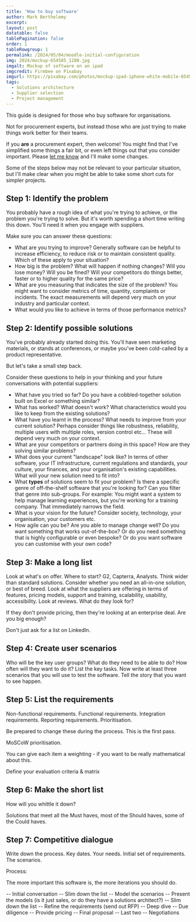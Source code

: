 ```yaml
---
title: 'How to buy software'
author: Mark Berthelemy
excerpt:   
layout: post
datatable: false
tablePagination: false
order: 1
tableRowgroup: 1
permalink: /2024/05/04/moodle-initial-configuration
img: 2024/mockup-654585_1280.jpg
imgalt: Mockup of software on an ipad
imgcredit: Firmbee on Pixabay
imgurl: https://pixabay.com/photos/mockup-ipad-iphone-white-mobile-654585/
tags:
  - Solutions architecture
  - Supplier selection
  - Project management
---
```

This guide is designed for those who buy software for organisations.

Not for procurement experts, but instead those who are just trying to make things work better for their teams.

If you **are** a procurement expert, then welcome! You might find that I've simplified some things a fair bit, or even left things out that you consider important. Please [let me know](/contact) and I'll make some changes.

Some of the steps below may not be relevant to your particular situation, but I'll make clear when you might be able to take some short cuts for simpler projects.

## Step 1: Identify the problem

You probably have a rough idea of what you're trying to achieve, or the problem you're trying to solve. But it's worth spending a short time writing this down. You'll need it when you engage with suppliers.

Make sure you can answer these questions:

- What are you trying to improve? Generally software can be helpful to increase efficiency, to reduce risk or to maintain consistent quality. Which of these apply to your situation?
- How big is the problem? What will happen if nothing changes? Will you lose money? Will you be fined? Will your competitors do things better, faster or to higher quality for the same price?
- What are you measuring that indicates the size of the problem? You might want to consider metrics of time, quantity, complaints or incidents. The exact measurements will depend very much on your industry and particular context.
- What would you like to achieve in terms of those performance metrics?

## Step 2: Identify possible solutions

You've probably already started doing this. You'll have seen marketing materials, or stands at conferences, or maybe you've been cold-called by a product representative.

But let's take a small step back.

Consider these questions to help in your thinking and your future conversations with potential suppliers:

- What have you tried so far? Do you have a cobbled-together solution built on Excel or something similar?
- What has worked? What doesn't work? What characteristics would you like to keep from the existing solutions?
- What have you learnt in the process? What needs to improve from your current solution? Perhaps consider things like robustness, reliability, multiple users with multiple roles, version control etc... These will depend very much on your context.
- What are your competitors or partners doing in this space? How are they solving similar problems?
- What does your current "landscape" look like? In terms of other software, your IT infrastructure, current regulations and standards, your culture, your finances, and your organisation's existing capabilities. What will your new solution need to fit into?
- What **types** of solutions seem to fit your problem? Is there a specific genre of off-the-shelf software that you're looking for? Can you filter that genre into sub-groups. For example: You might want a system to help manage learning experiences, but you're working for a training company. That immediately narrows the field.
- What is your vision for the future? Consider society, technology, your organisation, your customers etc.   
- How agile can you be? Are you able to manage change well? Do you want something that works out-of-the-box? Or do you need something that is highly configurable or even bespoke? Or do you want software you can customise with your own code?

## Step 3: Make a long list

Look at what's on offer. Where to start? G2, Capterra, Analysts. Think wider than standard solutions. Consider whether you need an all-in-one solution, or best of breed. Look at what the suppliers are offering in terms of features, pricing models, support and training, scalability, usability, accessibility. Look at reviews. What do they look for?

If they don't provide pricing, then they're looking at an enterprise deal. Are you big enough?

Don't just ask for a list on LinkedIn.

## Step 4: Create user scenarios

Who will be the key user groups? What do they need to be able to do? How often will they want to do it? List the key tasks. Now write at least three scenarios that you will use to test the software. Tell the story that you want to see happen.

## Step 5: List the requirements

Non-functional requirements. Functional requirements. Integration requirements. Reporting requirements. Prioritisation.

Be prepared to change these during the process. This is the first pass.

MoSCoW prioritisation.

You can give each item a weighting - if you want to be really mathematical about this.

Define your evaluation criteria & matrix

## Step 6: Make the short list

How will you whittle it down?

Solutions that meet all the Must haves, most of the Should haves, some of the Could haves.

## Step 7: Competitive dialogue

Write down the process. Key dates. Your needs. Initial set of requirements. The scenarios.

Process:

The more important this software is, the more iterations you should do.

-- Initial conversation
-- Slim down the list
-- Model the scenarios 
-- Present the models  (is it just sales, or do they have a solutions architect?)
-- Slim down the list
-- Refine the requirements (send out RFP)
-- Deep dive
-- Due diligence
-- Provide pricing
-- Final proposal
-- Last two
-- Negotiations

